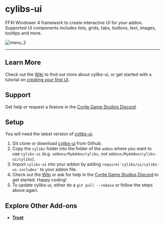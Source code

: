 # cylibs-ui
FFXI Windower 4 framework to create interactive UI for your addon. Supported UI components includes lists, grids, tabs, buttons, text, images, tooltips and more.

![menu_2](https://github.com/cyritegamestudios/trust/assets/123847593/0b50086f-5d0c-458f-9420-1065f6364eca)

--------------------------------------------------------------------------------
## Learn More

Check out the [Wiki](https://github.com/cyritegamestudios/cylibs-ui/wiki) to find out more about cylibs-ui, or get started with a tutorial on [creating your first UI](https://github.com/cyritegamestudios/cylibs-ui/wiki/Tutorials#create-your-first-ui).

## Support

Get help or request a feature in the [Cyrite Game Studios Discord](https://discord.gg/CfPxDy759J).

## Setup

You will need the latest version of [cylibs-ui](https://github.com/cyritegamestudios/cylibs-ui/releases).

1. Git clone or download [cylibs-ui](https://github.com/cyritegamestudios/cylibs-ui/releases) from Github.
2. Copy the `cylibs` folder into the folder of the `addon` where you want to use `cylibs-ui` (e.g. `addons/MyAddon/cylibs`, *not* `addons/MyAddon/cylibs-ui/cylibs`).
3. Import `cylibs-ui` into your addon by adding `require('cylibs/ui/cylibs-ui-includes'` to your addon file.
4. Check out the [Wiki](https://github.com/cyritegamestudios/cylibs-ui/wiki) or ask for help in the [Cyrite Game Studios Discord](https://discord.gg/CfPxDy759J) to get started. Happy coding!
5. To update cylibs-ui, either do a `git pull --rebase` or follow the steps above again.

## Explore Other Add-ons
* [**Trust**](https://github.com/cyritegamestudios/trust)

